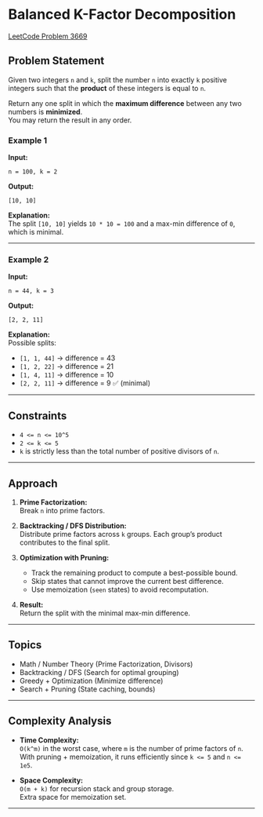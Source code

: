 # Balanced K-Factor Decomposition

[LeetCode Problem 3669](https://leetcode.com/problems/balanced-k-factor-decomposition/description/)

## Problem Statement
Given two integers `n` and `k`, split the number `n` into exactly `k` positive integers such that the **product** of these integers is equal to `n`.

Return any one split in which the **maximum difference** between any two numbers is **minimized**.  
You may return the result in any order.

### Example 1
**Input:**  
```
n = 100, k = 2
```
**Output:**  
```
[10, 10]
```
**Explanation:**  
The split `[10, 10]` yields `10 * 10 = 100` and a max-min difference of `0`, which is minimal.

---

### Example 2
**Input:**  
```
n = 44, k = 3
```
**Output:**  
```
[2, 2, 11]
```
**Explanation:**  
Possible splits:  
- `[1, 1, 44]` → difference = 43  
- `[1, 2, 22]` → difference = 21  
- `[1, 4, 11]` → difference = 10  
- `[2, 2, 11]` → difference = 9 ✅ (minimal)

---

## Constraints
- `4 <= n <= 10^5`  
- `2 <= k <= 5`  
- `k` is strictly less than the total number of positive divisors of `n`.

---

## Approach

1. **Prime Factorization:**  
   Break `n` into prime factors.

2. **Backtracking / DFS Distribution:**  
   Distribute prime factors across `k` groups. Each group’s product contributes to the final split.

3. **Optimization with Pruning:**  
   - Track the remaining product to compute a best-possible bound.  
   - Skip states that cannot improve the current best difference.  
   - Use memoization (`seen` states) to avoid recomputation.

4. **Result:**  
   Return the split with the minimal max-min difference.

---

## Topics
- Math / Number Theory (Prime Factorization, Divisors)  
- Backtracking / DFS (Search for optimal grouping)  
- Greedy + Optimization (Minimize difference)  
- Search + Pruning (State caching, bounds)

---

## Complexity Analysis
- **Time Complexity:**  
  `O(k^m)` in the worst case, where `m` is the number of prime factors of `n`.  
  With pruning + memoization, it runs efficiently since `k <= 5` and `n <= 1e5`.

- **Space Complexity:**  
  `O(m + k)` for recursion stack and group storage.  
  Extra space for memoization set.

---
